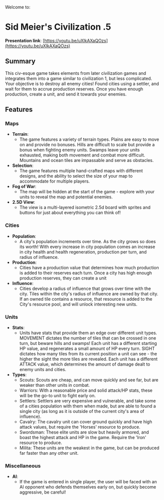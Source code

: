 Welcome to:

# Sid Meier's Civilization .5

**Presentation link**: [https://youtu.be/uXlkAXaQOzs](https://youtu.be/uXlkAXaQOzs)

## Summary

This civ-esque game takes elements from later civilization games and  integrates them into a game similar to civilization 1, but less complicated. Your objective is to destroy all enemy cities! Found cities using a settler, and wait for them to accrue production reserves. Once you have enough production, create a  unit, and send it towards your enemies.


## Features

### Maps

- **Terrain**:
  - The game features a variety of terrain types. Plains are easy to move on and provide no bonuses. Hills are difficult to scale but provide a bonus when fighting enemy units. Swamps leave your units exhausted, making both movement and combat more difficult. Mountains and ocean tiles are impassable and serve as obstacles.
- **Selection**:
  - The game features multiple hand-crafted maps with different designs, and the ability to select the size of your map to accommodate for multiple players.
- **Fog of War**:
  - The map will be hidden at the start of the game - explore with your units to reveal the map and potential enemies.
- **2.5D View**:
  - The view is a multi-layered isometric 2.5d board with sprites and buttons for just about everything you can think of!

### Cities

- **Population**:
  - A city's population increments over time. As the city grows so does its worth! With every increase in city population comes an increase in city health and health regeneration, production per turn, and radius of influence.
- **Production**:
  - Cities have a production value that determines how much production is added to their reserves each turn. Once a city has high enough production reserves, they can create a unit
- **Influence**:
  - Cities develop a radius of influence that grows over time with the city. Tiles within the city's radius of influence are owned by that city. If an owned tile contains a resource, that resource is added to the City's resource pool, and will unlock interesting new units.

### Units

- **Stats**:
  - Units have stats that provide them an edge over different unit types. MOVEMENT dictates the number of tiles that can be crossed in one turn, but beware hills and swamps! Each unit has a different starting HP value, and regenerates a small amount of HP every turn. SIGHT dictates how many tiles from its current position a unit can see - the higher the sight the more tiles are revealed. Each unit has a different ATTACK value, which determines the amount of damage dealt to enemy units and cities.
- **Types**:
	- Scouts: Scouts are cheap, and can move quickly and see far, but are weaker than other units in combat.
	- Warriors: With a reasonable price and solid attack/HP stats, these will be the go-to unit to fight early on.
	- Settlers: Settlers are very expensive and vulnerable, and take some of a cities population with them when made, but are able to found a single city (as long as it is outside of the current city's area of influence).
	- Cavalry: The cavalry unit can cover ground quickly and have high attack values, but require the 'Horses' resource to produce.
	- Swordsman: These elite units are slow but heavily armored, and boast the highest attack and  HP in the game. Require the 'Iron' resource to produce.
	- Milita: These units are the weakest in the game, but can be produced far faster than any other unit.

### Miscellaneous

- **AI**:
  - If the game is entered in single player, the user will be faced with an AI opponent who defends themselves early on, but quickly become aggressive, be careful!
